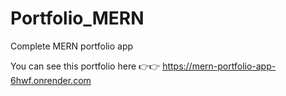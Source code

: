 # Portfolio_MERN
Complete MERN portfolio app

You can see this portfolio here 👉👉 https://mern-portfolio-app-6hwf.onrender.com
